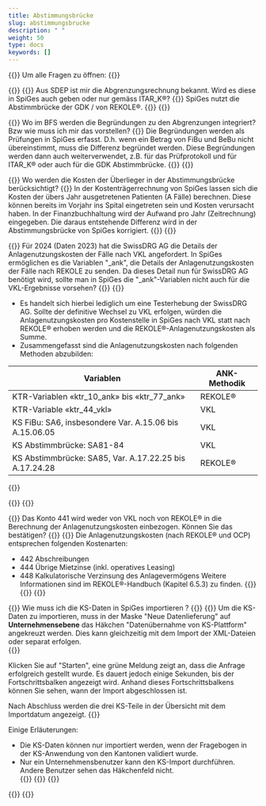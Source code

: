 ```yaml
---
title: Abstimmungsbrücke 
slug: abstimmungsbrucke
description: " "
weight: 50
type: docs
keywords: []
---
```


{{<faqBlock>}}
Um alle Fragen zu öffnen: {{<collapsibleGroupCommand groupId="abstimmungsbrucke">}}

{{<numberedList>}}
{{<listItem>}}
Aus SDEP ist mir die Abgrenzungsrechnung bekannt. Wird es diese in SpiGes auch geben oder nur gemäss ITAR_K®?
{{<collapsibleBlock groupId="abstimmungsbrucke">}}
SpiGes nutzt die Abstimmbrücke der GDK / von REKOLE®.
{{</collapsibleBlock>}}
{{</listItem>}}

{{<listItem>}}
Wo im BFS werden die Begründungen zu den Abgrenzungen integriert? Bzw wie muss ich mir das vorstellen?
{{<collapsibleBlock groupId="abstimmungsbrucke">}}
Die Begründungen werden als Prüfungen in SpiGes erfasst. D.h. wenn ein Betrag von FiBu und BeBu nicht übereinstimmt, muss die Differenz begründet werden. Diese Begründungen werden dann auch weiterverwendet, z.B. für das Prüfprotokoll und für ITAR_K® oder auch für die GDK Abstimmbrücke.
{{</collapsibleBlock>}}
{{</listItem>}}

{{<listItem>}}
Wo werden die Kosten der Überlieger in der Abstimmungsbrücke berücksichtigt?
{{<collapsibleBlock groupId="abstimmungsbrucke">}}
In der Kostenträgerrechnung von SpiGes lassen sich die Kosten der übers Jahr ausgetretenen Patienten (A Fälle) berechnen. Diese können bereits im Vorjahr ins Spital eingetreten sein und Kosten verursacht haben. In der Finanzbuchhaltung wird der Aufwand pro Jahr (Zeitrechnung) eingegeben. Die daraus entstehende Differenz wird in der Abstimmungsbrücke von SpiGes korrigiert.
{{</collapsibleBlock>}}
{{</listItem>}}

{{<listItem>}}
Für 2024 (Daten 2023) hat die SwissDRG AG die Details der Anlagenutzungskosten der Fälle nach VKL angefordert. In SpiGes ermöglichen es die Variablen "_ank", die Details der Anlagenutzungskosten der Fälle nach REKOLE zu senden. Da dieses Detail nun für SwissDRG AG benötigt wird, sollte man in SpiGes die "_ank"-Variablen nicht auch für die VKL-Ergebnisse vorsehen?
{{<collapsibleBlock groupId="abstimmungsbrucke">}}
{{<markdown>}}

-	Es handelt sich hierbei lediglich um eine Testerhebung der SwissDRG AG. Sollte der definitive Wechsel zu VKL erfolgen, würden die Anlagenutzungskosten pro Kostenstelle in SpiGes nach VKL statt nach REKOLE® erhoben werden und die REKOLE®-Anlagenutzungskosten als Summe.
-	Zusammengefasst sind die Anlagenutzungskosten nach folgenden Methoden abzubilden:

|Variablen|ANK-Methodik|
|---------|------------|
|KTR-Variablen «ktr_10_ank» bis «ktr_77_ank»|REKOLE®|
|KTR-Variable «ktr_44_vkl»|VKL|
|KS FiBu: SA6, insbesondere Var. A.15.06 bis A.15.06.05|VKL|
|KS Abstimmbrücke: SA81-84|VKL|
|KS Abstimmbrücke: SA85, Var. A.17.22.25 bis A.17.24.28|REKOLE®|

{{</markdown>}}

{{</collapsibleBlock>}}
{{</listItem>}}

{{<listItem>}}
 Das Konto 441 wird weder von VKL noch von REKOLE® in die Berechnung der Anlagenutzungskosten einbezogen. Können Sie das bestätigen?
{{<collapsibleBlock groupId="abstimmungsbrucke">}}
{{<markdown>}}
Die Anlagenutzungskosten (nach REKOLE® und OCP) entsprechen folgenden Kostenarten:

- 442 Abschreibungen
- 444 Übrige Mietzinse (inkl. operatives Leasing)
- 448 Kalkulatorische Verzinsung des Anlagevermögens
Weitere Informationen sind im REKOLE®-Handbuch (Kapitel 6.5.3) zu finden.
{{</markdown>}}
{{</collapsibleBlock>}}
{{</listItem>}}

{{<listItem>}}
Wie muss ich die KS-Daten in SpiGes importieren ?
{{<collapsibleBlock groupId="abstimmungsbrucke">}}
{{<markdown>}}
Um die KS-Daten zu importieren, muss in der Maske "Neue Datenlieferung" auf **Unternehmensebene** das Häkchen "Datenübernahme von KS-Plattform" angekreuzt werden. Dies kann gleichzeitig mit dem Import der XML-Dateien oder separat erfolgen.  
{{<insertImage image="KS_d.png" class="edge max-w-90">}}  

Klicken Sie auf "Starten", eine grüne Meldung zeigt an, dass die Anfrage erfolgreich gestellt wurde.
Es dauert jedoch einige Sekunden, bis der Fortschrittsbalken angezeigt wird. Anhand dieses Fortschrittsbalkens können Sie sehen, wann der Import abgeschlossen ist.  

Nach Abschluss werden die drei KS-Teile in der Übersicht mit dem Importdatum angezeigt.  {{<insertImage image="KS_Teil_d.png" class="edge max-w-90">}}  


Einige Erläuterungen:
- Die KS-Daten können nur importiert werden, wenn der Fragebogen in der KS-Anwendung von den Kantonen validiert wurde.
- Nur ein Unternehmensbenutzer kann den KS-Import durchführen. Andere Benutzer sehen das Häkchenfeld nicht.  
{{</markdown>}}
{{</collapsibleBlock>}}
{{</listItem>}}

{{</numberedList>}}
{{</faqBlock>}}